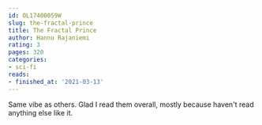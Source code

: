 ```yaml
---
id: OL17400059W
slug: the-fractal-prince
title: The Fractal Prince
author: Hannu Rajaniemi
rating: 3
pages: 320
categories:
- sci-fi
reads:
- finished_at: '2021-03-13'
---
```

Same vibe as others. Glad I read them overall, mostly because haven't read anything else like it.

